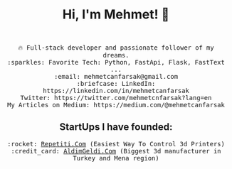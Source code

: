 
<h1 align="center"> Hi, I'm Mehmet! 👋 </h1><br>
<p align="center">
<samp>
    🔥 Full-stack developer and passionate follower of my dreams.  <br>
    :sparkles: Favorite Tech: Python, FastApi, Flask, FastText ... <br>
    :email:	mehmetcanfarsak@gmail.com <br>
    :briefcase: LinkedIn: https://linkedin.com/in/mehmetcanfarsak <br>
    Twitter: https://twitter.com/mehmetcnfarsak?lang=en <br>
    My Articles on Medium: https://medium.com/@mehmetcanfarsak

</samp>
</p>

<h2 align="center">StartUps I have founded:</h2>

<p align="center">
<samp align="center">
:rocket: <a href="https://www.repetiti.com/">Repetiti.Com</a> (Easiest Way To Control 3d Printers) <br>
:credit_card: <a href="https://www.aldimgeldi.com/">AldimGeldi.Com</a> (Biggest 3d manufacturer in Turkey and Mena region)<br>

</samp>
</p>
